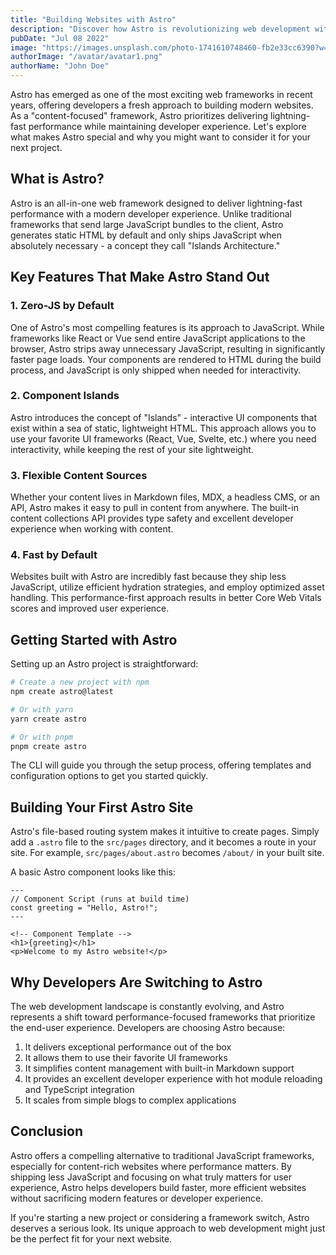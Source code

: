 ```yaml
---
title: "Building Websites with Astro"
description: "Discover how Astro is revolutionizing web development with its unique approach to building fast, content-focused websites. Learn about its key features, performance benefits, and why developers are making the switch."
pubDate: "Jul 08 2022"
image: "https://images.unsplash.com/photo-1741610748460-fb2e33cc6390?w=400&auto=format&fit=crop&q=60&ixlib=rb-4.0.3&ixid=M3wxMjA3fDB8MHxwcm9maWxlLXBhZ2V8MXx8fGVufDB8fHx8fA%3D%3D"
authorImage: "/avatar/avatar1.png"
authorName: "John Doe"
---
```


Astro has emerged as one of the most exciting web frameworks in recent years, offering developers a fresh approach to building modern websites. As a "content-focused" framework, Astro prioritizes delivering lightning-fast performance while maintaining developer experience. Let's explore what makes Astro special and why you might want to consider it for your next project.

## What is Astro?

Astro is an all-in-one web framework designed to deliver lightning-fast performance with a modern developer experience. Unlike traditional frameworks that send large JavaScript bundles to the client, Astro generates static HTML by default and only ships JavaScript when absolutely necessary - a concept they call "Islands Architecture."

## Key Features That Make Astro Stand Out

### 1. Zero-JS by Default

One of Astro's most compelling features is its approach to JavaScript. While frameworks like React or Vue send entire JavaScript applications to the browser, Astro strips away unnecessary JavaScript, resulting in significantly faster page loads. Your components are rendered to HTML during the build process, and JavaScript is only shipped when needed for interactivity.

### 2. Component Islands

Astro introduces the concept of "Islands" - interactive UI components that exist within a sea of static, lightweight HTML. This approach allows you to use your favorite UI frameworks (React, Vue, Svelte, etc.) where you need interactivity, while keeping the rest of your site lightweight.

### 3. Flexible Content Sources

Whether your content lives in Markdown files, MDX, a headless CMS, or an API, Astro makes it easy to pull in content from anywhere. The built-in content collections API provides type safety and excellent developer experience when working with content.

### 4. Fast by Default

Websites built with Astro are incredibly fast because they ship less JavaScript, utilize efficient hydration strategies, and employ optimized asset handling. This performance-first approach results in better Core Web Vitals scores and improved user experience.

## Getting Started with Astro

Setting up an Astro project is straightforward:

```bash
# Create a new project with npm
npm create astro@latest

# Or with yarn
yarn create astro

# Or with pnpm
pnpm create astro
```

The CLI will guide you through the setup process, offering templates and configuration options to get you started quickly.

## Building Your First Astro Site

Astro's file-based routing system makes it intuitive to create pages. Simply add a `.astro` file to the `src/pages` directory, and it becomes a route in your site. For example, `src/pages/about.astro` becomes `/about/` in your built site.

A basic Astro component looks like this:

```astro
---
// Component Script (runs at build time)
const greeting = "Hello, Astro!";
---

<!-- Component Template -->
<h1>{greeting}</h1>
<p>Welcome to my Astro website!</p>
```

## Why Developers Are Switching to Astro

The web development landscape is constantly evolving, and Astro represents a shift toward performance-focused frameworks that prioritize the end-user experience. Developers are choosing Astro because:

1. It delivers exceptional performance out of the box
2. It allows them to use their favorite UI frameworks
3. It simplifies content management with built-in Markdown support
4. It provides an excellent developer experience with hot module reloading and TypeScript integration
5. It scales from simple blogs to complex applications

## Conclusion

Astro offers a compelling alternative to traditional JavaScript frameworks, especially for content-rich websites where performance matters. By shipping less JavaScript and focusing on what truly matters for user experience, Astro helps developers build faster, more efficient websites without sacrificing modern features or developer experience.

If you're starting a new project or considering a framework switch, Astro deserves a serious look. Its unique approach to web development might just be the perfect fit for your next website.
